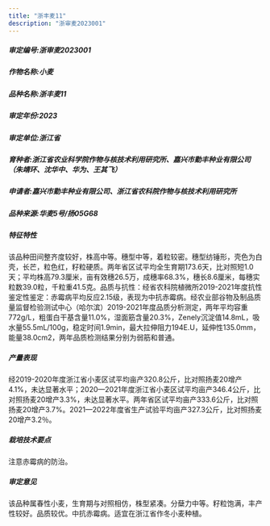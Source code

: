 ```yaml
---
title: "浙丰麦11"
description: "浙审麦2023001"
---
```

##### 审定编号:浙审麦2023001

##### 作物名称:小麦

##### 品种名称:浙丰麦11

##### 审定年份:2023

##### 审定单位:浙江省

##### 育种者:浙江省农业科学院作物与核技术利用研究所、嘉兴市勤丰种业有限公司（朱靖环、沈华中、华为、王其飞）

##### 申请者:嘉兴市勤丰种业有限公司、浙江省农科院作物与核技术利用研究所

##### 品种来源:华麦5号/扬05G68

##### 特征特性
该品种田间整齐度较好，株高中等。穗型中等，着粒较密。穗型纺锤形，壳色为白壳，长芒，粒色红，籽粒硬质。两年省区试平均全生育期173.6天，比对照短1.0天；平均株高79.3厘米，亩有效穗26.5万，成穗率68.3%，穗长8.6厘米，每穗实粒数39.0粒，千粒重41.5克。品质与抗性：经省农科院植微所2019-2021年度抗性鉴定性鉴定：赤霉病平均反应2.15级，表现为中抗赤霉病。经农业部谷物及制品质量监督检验测试中心（哈尔滨）2019-2021年度品质分析测定，两年平均容重772g/L，粗蛋白干基含量11.0%，湿面筋含量20.3%，Zenely沉淀值14.8mL，吸水量55.5mL/100g，稳定时间1.9min，最大拉伸阻力194E.U，延伸性135.0mm，能量38.0cm2，两年品质检测结果分别为弱筋和普通。

##### 产量表现
经2019-2020年度浙江省小麦区试平均亩产320.8公斤，比对照扬麦20增产4.1%，未达显著水平；2020—2021年度浙江省小麦区试平均亩产346.4公斤，比对照扬麦20增产3.3%，未达显著水平。两年省区试平均亩产333.6公斤，比对照扬麦20增产3.7%。2021—2022年度省生产试验平均亩产327.3公斤，比对照扬麦20增产3.2％。

##### 栽培技术要点
注意赤霉病的防治。

##### 审定意见
该品种属春性小麦，生育期与对照相仿，株型紧凑。分蘖力中等。籽粒饱满，丰产性较好。品质较优。中抗赤霉病。适宜在浙江省作冬小麦种植。

